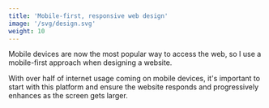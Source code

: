 ```yaml
---
title: 'Mobile-first, responsive web design'
image: '/svg/design.svg'
weight: 10
---
```


Mobile devices are now the most popular way to access the web, so I use a mobile-first approach when designing a website.

With over half of internet usage coming on mobile devices, it's important to start with this platform and ensure the website responds and progressively enhances as the screen gets larger.
